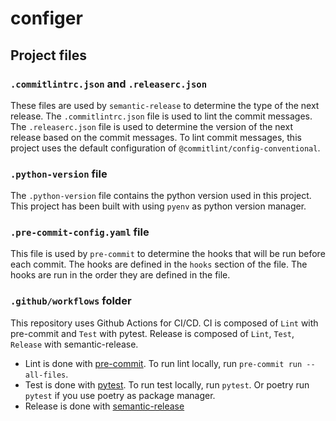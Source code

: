 # configer

## Project files

### `.commitlintrc.json` and `.releaserc.json`

These files are used by `semantic-release` to determine the type of the next release. The `.commitlintrc.json` file is used to lint the commit messages. The `.releaserc.json` file is used to determine the version of the next release based on the commit messages. To lint commit messages, this project uses the default configuration of `@commitlint/config-conventional`.

### `.python-version` file

The `.python-version` file contains the python version used in this project. This project has been built with using `pyenv` as python version manager.

### `.pre-commit-config.yaml` file

This file is used by `pre-commit` to determine the hooks that will be run before each commit. The hooks are defined in the `hooks` section of the file. The hooks are run in the order they are defined in the file.

### `.github/workflows` folder

This repository uses Github Actions for CI/CD. CI is composed of `Lint` with pre-commit and `Test` with pytest. Release is composed of `Lint`, `Test`, `Release` with semantic-release.

- Lint is done with [pre-commit](https://pre-commit.com/). To run lint locally, run `pre-commit run --all-files`.
- Test is done with [pytest](https://docs.pytest.org/en/8.0.x/). To run test locally, run `pytest`. Or poetry run `pytest` if you use poetry as package manager.
- Release is done with [semantic-release](https://github.com/semantic-release/semantic-release)
